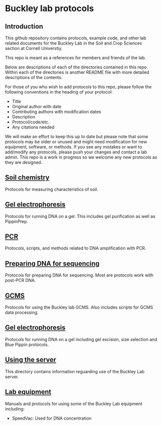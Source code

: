# Buckley lab protocols

## Introduction
This github repository contains protocols, example code, and other lab related documents for the Buckley Lab in the Soil and Crop Sciences section at Cornell Universtiy.

This repo is meant as a references for members and friends of the lab. 

Below are descriptions of each of the directories contained in this repo. Within each of the directories is another README file with more detailed descriptions of the contents.

For those of you who wish to add protocols to this repo, please follow the following conventions in the heading of your protocol:

 * Title
 * Original author with date
 * Contributing authors with modification dates
 * Description
 * Protocol/code/etc.
 * Any citations needed
 
We will make an effort to keep this up to date but please note that some protocols may be older or unused and might need modification for new equipment, software, or methods.  If you see any mistakes or want to add/modify any protocols, please push your changes and contact a lab admin. This repo is a work in progress so we welcome any new protocols as they are designed.

## [Soil chemistry](./Soil_chemistry)
Protocols for measuring characteristics of soil.

## [Gel electrophoresis](./gel_electrophoresis)
Protocols for running DNA on a gel. This includes gel purification as well as PippinPrep.

## [PCR](./PCR)
Protocols, scripts, and methods related to DNA amplification with PCR.

## [Preparing DNA for sequencing](./Preparing_DNA_for_Sequencing)
Protocols for preparing DNA for sequencing. Most are protocols work with post-PCR DNA.

## [GCMS](./GCMS)
Protocols for using the Buckley lab GCMS. Also includes scripts for GCMS data processing.

## [Gel electrophoresis](./gel_electrophoresis)
Protocols for running DNA on a gel including gel excision, size selection and Blue Pippin protocols.

## [Using the server](./Using_the_server)
This directory contains information reguarding use of the Buckley Lab server.

## [Lab equipment](./lab_equipment)
Manuals and protocols for using some of the Buckley Lab equipment including:
 * SpeedVac: Used for DNA concentration
 

